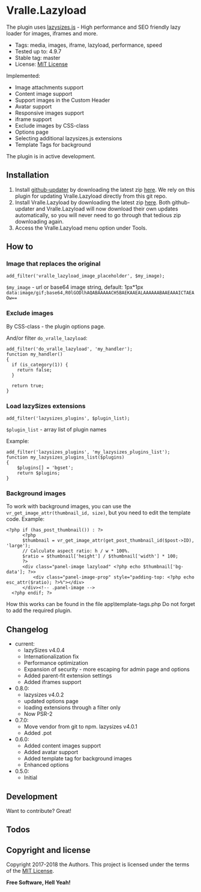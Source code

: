 # Vralle.Lazyload
The plugin uses [lazysizes.js](https://github.com/aFarkas/lazysizes) - High performance and SEO friendly lazy loader for images, iframes and more.

* Tags: media, images, iframe, lazyload, performance, speed
* Tested up to: 4.9.7
* Stable tag: master
* License: [MIT License](LICENSE.txt)

Implemented:
  - Image attachments support
  - Content image support
  - Support images in the Custom Header
  - Avatar support
  - Responsive images support
  - iframe support
  - Exclude images by CSS-class
  - Options page
  - Selecting additional lazysizes.js extensions
  - Template Tags for background

The plugin is in active development.

## Installation

1. Install [github-updater](https://github.com/afragen/github-updater) by downloading the latest zip [here](https://github.com/vralle/vralle-lazyload/releases). We rely on this plugin for updating Vralle.Lazyload directly from this git repo.
2. Install Vralle.Lazyload by downloading the latest zip [here](). Both github-updater and Vralle.Lazyload will now download their own updates automatically, so you will never need to go through that tedious zip downloading again.
3. Access the Vralle.Lazyload menu option under Tools.

## How to

### Image that replaces the original
```
add_filter('vralle_lazyload_image_placeholder', $my_image);
```
`$my_image` - url or base64 image string,
default: 1px*1px `data:image/gif;base64,R0lGODlhAQABAAAAACH5BAEKAAEALAAAAAABAAEAAAICTAEAOw==`

### Exclude images

By CSS-class - the plugin options page.

And/or filter `do_vralle_lazyload`:
```
add_filter('do_vralle_lazyload', 'my_handler');
function my_handler()
{
  if (is_category(1)) {
    return false;
  }

  return true;
}
```

### Load lazySizes extensions
```
add_filter('lazysizes_plugins', $plugin_list);
```
`$plugin_list` - array list of plugin names

Example:
```
add_filter('lazysizes_plugins', 'my_lazysizes_plugins_list');
function my_lazysizes_plugins_list($plugins)
{
    $plugins[] = 'bgset';
    return $plugins;
}
```

### Background images
To work with background images, you can use the `vr_get_image_attr(thumbnail_id, size)`, but you need to edit the template code.
Example:
```
<?php if (has_post_thumbnail()) : ?>
      <?php
      $thumbnail = vr_get_image_attr(get_post_thumbnail_id($post->ID), 'large');
      // Calculate aspect ratio: h / w * 100%.
      $ratio = $thumbnail['height'] / $thumbnail['width'] * 100;
      ?>
      <div class="panel-image lazyload" <?php echo $thumbnail['bg-data']; ?>>
          <div class="panel-image-prop" style="padding-top: <?php echo esc_attr($ratio); ?>%"></div>
      </div><!-- .panel-image -->
  <?php endif; ?>
```
How this works can be found in the file app\template-tags.php
Do not forget to add the required plugin.

## Changelog

- current:
  - lazySizes v4.0.4
  - Internationalization fix
  - Performance optimization
  - Expansion of security - more escaping for admin page and options
  - Added parent-fit extension settings
  - Added iframes support
- 0.8.0:
  - lazysizes v4.0.2
  - updated options page
  - loading extensions through a filter only
  - Now PSR-2
- 0.7.0:
  - Move vendor from git to npm. lazysizes v4.0.1
  - Added .pot
- 0.6.0:
  - Added content images support
  - Added avatar support
  - Added template tag for background images
  - Enhanced options
- 0.5.0:
  - Initial

## Development

Want to contribute? Great!

## Todos

## Copyright and license

Copyright 2017-2018 the Authors. This project is licensed under the terms of the [MIT License](LICENSE.txt).

**Free Software, Hell Yeah!**
